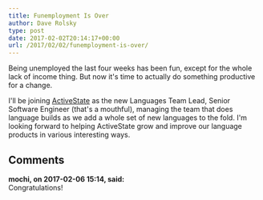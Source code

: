 ```yaml
---
title: Funemployment Is Over
author: Dave Rolsky
type: post
date: 2017-02-02T20:14:17+00:00
url: /2017/02/02/funemployment-is-over/
---
```


Being unemployed the last four weeks has been fun, except for the whole lack of income thing. But
now it's time to actually do something productive for a change.

I'll be joining [ActiveState][1] as the new Languages Team Lead, Senior Software Engineer (that's a
mouthful), managing the team that does language builds as we add a whole set of new languages to the
fold. I'm looking forward to helping ActiveState grow and improve our language products in various
interesting ways.

[1]: http://www.activestate.com/

## Comments

**mochi, on 2017-02-06 15:14, said:**  
Congratulations!
